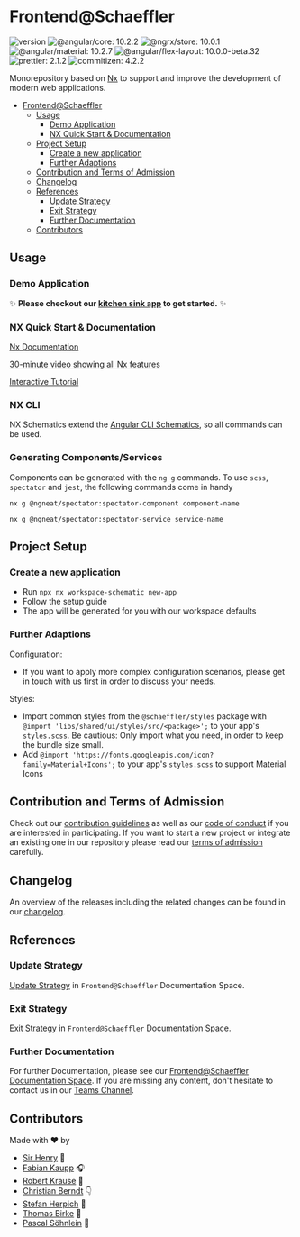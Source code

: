# Frontend@Schaeffler

![version](https://img.shields.io/badge/version-v1.13.0-green.svg)
![@angular/core: 10.2.2](https://img.shields.io/badge/%40angular%2Fcore-10.2.2-brightgreen)
![@ngrx/store: 10.0.1](https://img.shields.io/badge/%40ngrx%2Fstore-10.0.1-brightgreen)
![@angular/material: 10.2.7](https://img.shields.io/badge/%40angular%2Fmaterial-10.2.7-brightgreen)
![@angular/flex-layout: 10.0.0-beta.32](https://img.shields.io/badge/%40angular%2Fflex--layout-10.0.0--beta.32-brightgreen)
![prettier: 2.1.2](https://img.shields.io/badge/prettier-2.1.2-brightgreen)
![commitizen: 4.2.2](https://img.shields.io/badge/commitizen-4.2.2-brightgreen)

Monorepository based on [Nx](https://nx.dev) to support and improve the development of modern web applications.

- [Frontend@Schaeffler](#frontendschaeffler)
  - [Usage](#usage)
    - [Demo Application](#demo-application)
    - [NX Quick Start & Documentation](#nx-quick-start--documentation)
  - [Project Setup](#project-setup)
    - [Create a new application](#create-a-new-application)
    - [Further Adaptions](#further-adaptions)
  - [Contribution and Terms of Admission](#contribution-and-terms-of-admission)
  - [Changelog](#changelog)
  - [References](#references)
    - [Update Strategy](#update-strategy)
    - [Exit Strategy](#exit-strategy)
    - [Further Documentation](#further-documentation)
  - [Contributors](#contributors)

## Usage

### Demo Application

✨ **Please checkout our [kitchen sink app](./apps/kitchen-sink/README.md) to get started.** ✨

### NX Quick Start & Documentation

[Nx Documentation](https://nx.dev)

[30-minute video showing all Nx features](https://nx.dev/getting-started/what-is-nx)

[Interactive Tutorial](https://nx.dev/tutorial/01-create-application)

### NX CLI

NX Schematics extend the [Angular CLI Schematics](https://cli.angular.io/), so all commands can be used.

### Generating Components/Services

Components can be generated with the `ng g` commands. To use `scss`, `spectator` and `jest`, the following commands come in handy

```
nx g @ngneat/spectator:spectator-component component-name

nx g @ngneat/spectator:spectator-service service-name
```

## Project Setup

### Create a new application

- Run `npx nx workspace-schematic new-app`
- Follow the setup guide
- The app will be generated for you with our workspace defaults

### Further Adaptions

Configuration:

- If you want to apply more complex configuration scenarios, please get in touch with us first in order to discuss your needs.

Styles:

- Import common styles from the `@schaeffler/styles` package with `@import 'libs/shared/ui/styles/src/<package>';` to your app's `styles.scss`. Be cautious: Only import what you need, in order to keep the bundle size small.
- Add `@import 'https://fonts.googleapis.com/icon?family=Material+Icons';` to your app's `styles.scss` to support Material Icons

## Contribution and Terms of Admission

Check out our [contribution guidelines](CONTRIBUTING.md) as well as our [code of conduct](CODE_OF_CONDUCT.md) if you are interested in participating.
If you want to start a new project or integrate an existing one in our repository please read our [terms of admission](https://confluence.schaeffler.com/display/FRON/Terms+of+Admission) carefully.

## Changelog

An overview of the releases including the related changes can be found in our [changelog](CHANGELOG.md).

## References

### Update Strategy

[Update Strategy](https://confluence.schaeffler.com/display/FRON/Update+Strategy) in `Frontend@Schaeffler` Documentation Space.

### Exit Strategy

[Exit Strategy](https://confluence.schaeffler.com/display/FRON/Exit+Strategy) in `Frontend@Schaeffler` Documentation Space.

### Further Documentation

For further Documentation, please see our [Frontend@Schaeffler Documentation Space](https://confluence.schaeffler.com/display/FRON).
If you are missing any content, don't hesitate to contact us in our [Teams Channel](https://teams.microsoft.com/l/team/19%3a2967d889ec6546729254b14c7f06c2b8%40thread.skype/conversations?groupId=a8039948-cbd2-4239-ba69-edbeefadeea2&tenantId=67416604-6509-4014-9859-45e709f53d3f).

## Contributors

Made with ❤️ by

- [Sir Henry](https://gitlab.schaeffler.com/A1173595) 🐶
- [Fabian Kaupp](https://gitlab.schaeffler.com/kauppfbi) 🎧
- [Robert Krause](https://gitlab.schaeffler.com/krausrbe) 🎣
- [Christian Berndt](https://gitlab.schaeffler.com/berndcri) 👇
- [Stefan Herpich](https://gitlab.schaeffler.com/herpisef) 🚴
- [Thomas Birke](https://gitlab.schaeffler.com/birketho) 🍼
- [Pascal Söhnlein](https://gitlab.schaeffler.com/soehnpsc) 🚀

